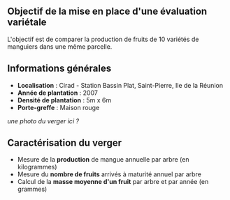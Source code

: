 
## Objectif de la mise en place d'une évaluation variétale

L'objectif est de comparer la production de fruits de 10 variétés de manguiers dans une même parcelle.


## Informations générales


- **Localisation** : Cirad - Station Bassin Plat, Saint-Pierre, Ile de la Réunion
- **Année de plantation** : 2007
- **Densité de plantation** : 5m x 6m
- **Porte-greffe** : Maison rouge


*une photo du verger ici ?*


## Caractérisation du verger

- Mesure de la **production** de mangue annuelle par arbre (en kilogrammes)
- Mesure du **nombre de fruits** arrivés à maturité annuel par arbre
- Calcul de la **masse moyenne d'un fruit** par arbre et par année (en grammes)



